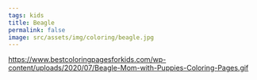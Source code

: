 ```yaml
---
tags: kids
title: Beagle
permalink: false
image: src/assets/img/coloring/beagle.jpg
---
```

https://www.bestcoloringpagesforkids.com/wp-content/uploads/2020/07/Beagle-Mom-with-Puppies-Coloring-Pages.gif
